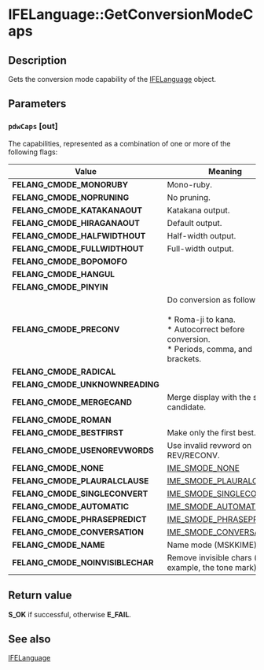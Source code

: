 # IFELanguage::GetConversionModeCaps

## Description

Gets the conversion mode capability of the [IFELanguage](https://learn.microsoft.com/windows/desktop/api/msime/nn-msime-ifelanguage) object.

## Parameters

### `pdwCaps` [out]

The capabilities, represented as a combination of one or more of the following flags:

| Value | Meaning |
| --- | --- |
| **FELANG_CMODE_MONORUBY** | Mono-ruby. |
| **FELANG_CMODE_NOPRUNING** | No pruning. |
| **FELANG_CMODE_KATAKANAOUT** | Katakana output. |
| **FELANG_CMODE_HIRAGANAOUT** | Default output. |
| **FELANG_CMODE_HALFWIDTHOUT** | Half-width output. |
| **FELANG_CMODE_FULLWIDTHOUT** | Full-width output. |
| **FELANG_CMODE_BOPOMOFO** |  |
| **FELANG_CMODE_HANGUL** |  |
| **FELANG_CMODE_PINYIN** |  |
| **FELANG_CMODE_PRECONV** | Do conversion as follows:<br><br>* Roma-ji to kana.<br>* Autocorrect before conversion.<br>* Periods, comma, and brackets. |
| **FELANG_CMODE_RADICAL** |  |
| **FELANG_CMODE_UNKNOWNREADING** |  |
| **FELANG_CMODE_MERGECAND** | Merge display with the same candidate. |
| **FELANG_CMODE_ROMAN** |  |
| **FELANG_CMODE_BESTFIRST** | Make only the first best. |
| **FELANG_CMODE_USENOREVWORDS** | Use invalid revword on REV/RECONV. |
| **FELANG_CMODE_NONE** | [IME_SMODE_NONE](https://learn.microsoft.com/windows/desktop/Intl/ime-sentence-mode-values) |
| **FELANG_CMODE_PLAURALCLAUSE** | [IME_SMODE_PLAURALCLAUSE](https://learn.microsoft.com/windows/desktop/Intl/ime-sentence-mode-values) |
| **FELANG_CMODE_SINGLECONVERT** | [IME_SMODE_SINGLECONVERT](https://learn.microsoft.com/windows/desktop/Intl/ime-sentence-mode-values) |
| **FELANG_CMODE_AUTOMATIC** | [IME_SMODE_AUTOMATIC](https://learn.microsoft.com/windows/desktop/Intl/ime-sentence-mode-values) |
| **FELANG_CMODE_PHRASEPREDICT** | [IME_SMODE_PHRASEPREDICT](https://learn.microsoft.com/windows/desktop/Intl/ime-sentence-mode-values) |
| **FELANG_CMODE_CONVERSATION** | [IME_SMODE_CONVERSATION](https://learn.microsoft.com/windows/desktop/Intl/ime-sentence-mode-values) |
| **FELANG_CMODE_NAME** | Name mode (MSKKIME). |
| **FELANG_CMODE_NOINVISIBLECHAR** | Remove invisible chars (for example, the tone mark). |

## Return value

**S_OK** if successful, otherwise **E_FAIL**.

## See also

[IFELanguage](https://learn.microsoft.com/windows/desktop/api/msime/nn-msime-ifelanguage)